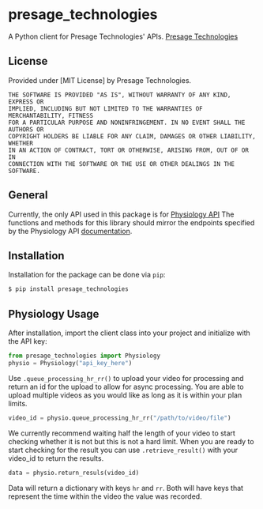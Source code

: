 # presage_technologies

A Python client for Presage Technologies' APIs. [Presage Technologies](https://presagetech.com)


## License

Provided under [MIT License] by Presage Technologies.

```
THE SOFTWARE IS PROVIDED "AS IS", WITHOUT WARRANTY OF ANY KIND, EXPRESS OR
IMPLIED, INCLUDING BUT NOT LIMITED TO THE WARRANTIES OF MERCHANTABILITY, FITNESS
FOR A PARTICULAR PURPOSE AND NONINFRINGEMENT. IN NO EVENT SHALL THE AUTHORS OR
COPYRIGHT HOLDERS BE LIABLE FOR ANY CLAIM, DAMAGES OR OTHER LIABILITY, WHETHER
IN AN ACTION OF CONTRACT, TORT OR OTHERWISE, ARISING FROM, OUT OF OR IN
CONNECTION WITH THE SOFTWARE OR THE USE OR OTHER DEALINGS IN THE SOFTWARE.
```
## General

Currently, the only API used in this package is for [Physiology API](https://physiology.presagetech.com)
The functions and methods for this library should mirror the
endpoints specified by the Physiology API [documentation](https://docs.physiology.presagetech.com).

## Installation

Installation for the package can be done via `pip`:

```bash
$ pip install presage_technologies
```

## Physiology Usage

After installation, import the client class into your project and initialize with the API key:

```python
from presage_technologies import Physiology
physio = Physiology("api_key_here")
```

Use `.queue_processing_hr_rr()` to upload your video for processing and return an id for the upload to allow for async processing. You are able to upload multiple videos as you would like as long as it is within your plan limits.

```python
video_id = physio.queue_processing_hr_rr("/path/to/video/file")
```

We currently recommend waiting half the length of your video to start checking whether it is not but this is not a hard limit. When you are ready to start checking for the result you can use `.retrieve_result()` with your video_id to return the results.

```python
data = physio.return_resuls(video_id)
```

Data will return a dictionary with keys `hr` and `rr`. Both will have keys that represent the time within the video the value was recorded.

